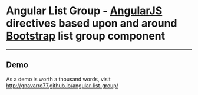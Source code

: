 # Angular List Group - [AngularJS](http://angularjs.org/) directives based upon and around [Bootstrap](http://getbootstrap.com) list group component

***

## Demo

As a demo is worth a thousand words, visit http://gnavarro77.github.io/angular-list-group/
